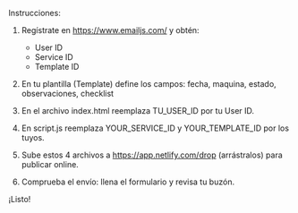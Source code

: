 Instrucciones:

1. Regístrate en https://www.emailjs.com/ y obtén:
   - User ID
   - Service ID
   - Template ID

2. En tu plantilla (Template) define los campos:
   fecha, maquina, estado, observaciones, checklist

3. En el archivo index.html reemplaza TU_USER_ID por tu User ID.

4. En script.js reemplaza YOUR_SERVICE_ID y YOUR_TEMPLATE_ID por los tuyos.

5. Sube estos 4 archivos a https://app.netlify.com/drop (arrástralos) para publicar online.

6. Comprueba el envío: llena el formulario y revisa tu buzón.

¡Listo!
